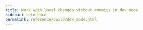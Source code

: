```yaml
---
title: Work with local changes without commits in dev mode
sidebar: reference
permalink: reference/build/dev_mode.html
---
```

